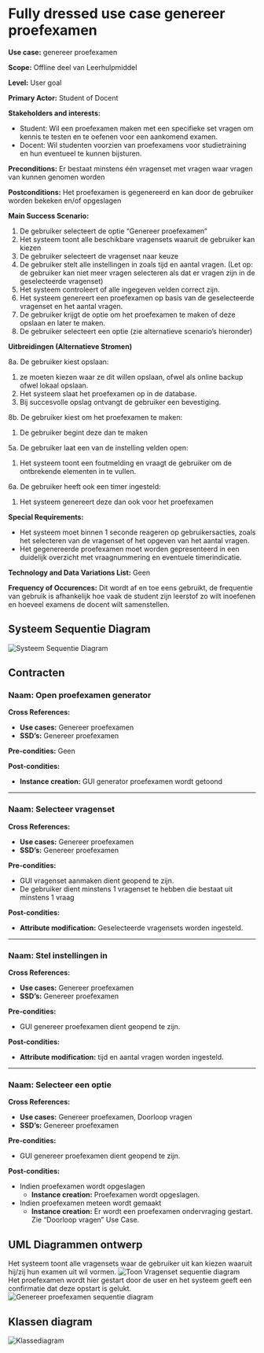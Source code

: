 # Fully dressed use case genereer proefexamen
**Use case:** genereer proefexamen

**Scope:** Offline deel van Leerhulpmiddel

**Level:** User goal

**Primary Actor:** Student of Docent

**Stakeholders and interests:**
* Student: Wil een proefexamen maken met een specifieke set vragen om kennis te testen en te oefenen voor een aankomend examen.
* Docent: Wil studenten voorzien van proefexamens voor studietraining en hun eventueel te kunnen bijsturen.

**Preconditions:** Er bestaat minstens één vragenset met vragen waar vragen van kunnen genomen worden

**Postconditions:** Het proefexamen is gegenereerd en kan door de gebruiker worden bekeken en/of opgeslagen

**Main Success Scenario:**

1. De gebruiker selecteert de optie “Genereer proefexamen”
2. Het systeem toont alle beschikbare vragensets waaruit de gebruiker kan kiezen
3. De gebruiker selecteert de vragenset naar keuze 
4. De gebruiker stelt alle instellingen in zoals tijd en aantal vragen. (Let op: de gebruiker kan niet meer vragen selecteren als dat er vragen zijn in de geselecteerde vragenset)
5. Het systeem controleert of alle ingegeven velden correct zijn.
6. Het systeem genereert een proefexamen op basis van de geselecteerde vragenset en het aantal vragen.
7. De gebruiker krijgt de optie om het proefexamen te maken of deze opslaan en later te maken.
8. De gebruiker selecteert een optie (zie alternatieve scenario’s hieronder)

**Uitbreidingen (Alternatieve Stromen)**

8a. De gebruiker kiest opslaan:
1. ze moeten kiezen waar ze dit willen opslaan, ofwel als online backup ofwel lokaal opslaan.
2. Het systeem slaat het proefexamen op in de database.
3. Bij succesvolle opslag ontvangt de gebruiker een bevestiging.

8b. De gebruiker kiest om het proefexamen te maken:
1. De gebruiker begint deze dan te maken

5a. De gebruiker laat een van de instelling velden open:
1. Het systeem toont een foutmelding en vraagt de gebruiker om de ontbrekende elementen in te vullen.

6a. De gebruiker heeft ook een timer ingesteld:
1. Het systeem genereert deze dan ook voor het proefexamen

**Special Requirements:** 
* Het systeem moet binnen 1 seconde reageren op gebruikersacties, zoals het selecteren van de vragenset of het opgeven van het aantal vragen.
* Het gegenereerde proefexamen moet worden gepresenteerd in een duidelijk overzicht met vraagnummering en eventuele timerindicatie.

**Technology and Data Variations List:** Geen

**Frequency of Occurences:** Dit wordt af en toe eens gebruikt, de frequentie van gebruik is afhankelijk hoe vaak de student zijn leerstof zo wilt inoefenen en hoeveel examens de docent wilt samenstellen.

## Systeem Sequentie Diagram
![Systeem Sequentie Diagram](./Images/SSD_genereer_proefexamen.png)

## Contracten

### **Naam:** Open proefexamen generator

**Cross References:** 
* **Use cases:** Genereer proefexamen<br/>
* **SSD’s:** Genereer proefexamen
  
**Pre-condities:** Geen

**Post-condities:** 
* **Instance creation:** GUI generator proefexamen wordt getoond

---

### **Naam:** Selecteer vragenset

**Cross References:** 
* **Use cases:** Genereer proefexamen<br/>
* **SSD’s:** Genereer proefexamen
  
**Pre-condities:** 
* GUI vragenset aanmaken dient geopend te zijn.<br/>
* De gebruiker dient minstens 1 vragenset te hebben die bestaat uit minstens 1 vraag

**Post-condities:** 
* **Attribute modification:** Geselecteerde vragensets worden ingesteld.

---

### **Naam:** Stel instellingen in

**Cross References:** 
* **Use cases:** Genereer proefexamen<br/>
* **SSD’s:** Genereer proefexamen
  
**Pre-condities:** 
* GUI genereer proefexamen dient geopend te zijn.

**Post-condities:** 
* **Attribute modification:** tijd en aantal vragen worden ingesteld.

---

### **Naam:** Selecteer een optie

**Cross References:** 
* **Use cases:** Genereer proefexamen, Doorloop vragen<br/>
* **SSD’s:** Genereer proefexamen
  
**Pre-condities:** 
* GUI genereer proefexamen dient geopend te zijn.

**Post-condities:** 
* Indien proefexamen wordt opgeslagen
    * **Instance creation:** Proefexamen wordt opgeslagen.
* Indien proefexamen meteen wordt gemaakt
    * **Instance creation:** Er wordt een proefexamen ondervraging gestart. Zie “Doorloop vragen” Use Case.

## UML Diagrammen ontwerp
Het systeem toont alle vragensets waar de gebruiker uit kan kiezen waaruit hij/zij hun examen uit wil vormen.
![Toon Vragenset sequentie diagram](./Images/genereer_proefexamen_toon_vragensets.png)</br>
Het proefexamen wordt hier gestart door de user en het systeem geeft een confirmatie dat deze opstart is gelukt.
![Genereer proefexamen sequentie diagram](./Images/genereer_proefexamen_genereer_proef.png)

## Klassen diagram
![Klassediagram](./Images/Klasse_Diagram_leerhulpmiddel.png)